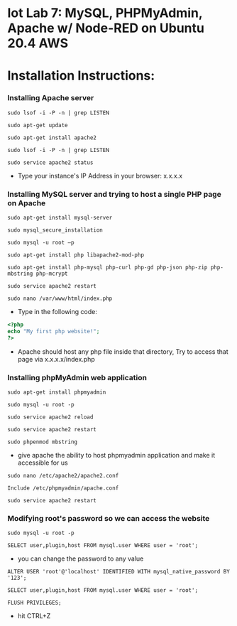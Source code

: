 # Iot Lab 7: MySQL, PHPMyAdmin, Apache w/ Node-RED on Ubuntu 20.4 AWS

# Installation Instructions:

### Installing Apache server
```
sudo lsof -i -P -n | grep LISTEN

sudo apt-get update

sudo apt-get install apache2

sudo lsof -i -P -n | grep LISTEN

sudo service apache2 status
```
- Type your instance's IP Address in your browser: x.x.x.x

### Installing MySQL server and trying to host a single PHP page on Apache
```
sudo apt-get install mysql-server

sudo mysql_secure_installation

sudo mysql -u root –p

sudo apt-get install php libapache2-mod-php

sudo apt-get install php-mysql php-curl php-gd php-json php-zip php-mbstring php-mcrypt

sudo service apache2 restart

sudo nano /var/www/html/index.php
```
- Type in the following code:

```php
<?php
echo "My first php website!";  
?>
```
- Apache should host any php file inside that directory, Try to access that page via  x.x.x.x/index.php

### Installing phpMyAdmin web application
```
sudo apt-get install phpmyadmin

sudo mysql -u root -p

sudo service apache2 reload

sudo service apache2 restart

sudo phpenmod mbstring
```
-  give apache the ability to host phpmyadmin application and make it accessible for us
```
sudo nano /etc/apache2/apache2.conf

Include /etc/phpmyadmin/apache.conf

sudo service apache2 restart
```
### Modifying root's password so we can access the website
```
sudo mysql -u root -p

SELECT user,plugin,host FROM mysql.user WHERE user = 'root';
```
- you can change the password to any value
```
ALTER USER 'root'@'localhost' IDENTIFIED WITH mysql_native_password BY '123';

SELECT user,plugin,host FROM mysql.user WHERE user = 'root';

FLUSH PRIVILEGES;
```
- hit CTRL+Z
